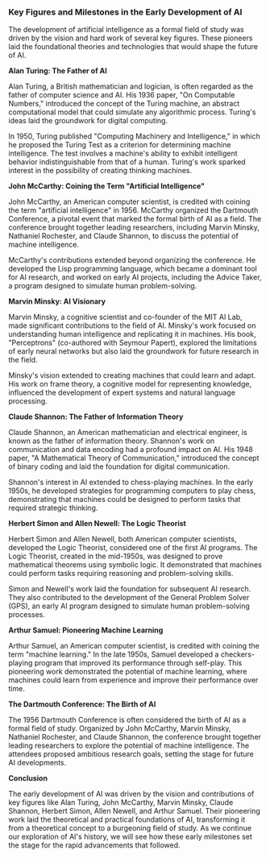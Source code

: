 ### Key Figures and Milestones in the Early Development of AI

The development of artificial intelligence as a formal field of study was driven by the vision and hard work of several key figures. These pioneers laid the foundational theories and technologies that would shape the future of AI.

**Alan Turing: The Father of AI**

Alan Turing, a British mathematician and logician, is often regarded as the father of computer science and AI. His 1936 paper, "On Computable Numbers," introduced the concept of the Turing machine, an abstract computational model that could simulate any algorithmic process. Turing's ideas laid the groundwork for digital computing.

In 1950, Turing published "Computing Machinery and Intelligence," in which he proposed the Turing Test as a criterion for determining machine intelligence. The test involves a machine's ability to exhibit intelligent behavior indistinguishable from that of a human. Turing's work sparked interest in the possibility of creating thinking machines.

**John McCarthy: Coining the Term "Artificial Intelligence"**

John McCarthy, an American computer scientist, is credited with coining the term "artificial intelligence" in 1956. McCarthy organized the Dartmouth Conference, a pivotal event that marked the formal birth of AI as a field. The conference brought together leading researchers, including Marvin Minsky, Nathaniel Rochester, and Claude Shannon, to discuss the potential of machine intelligence.

McCarthy's contributions extended beyond organizing the conference. He developed the Lisp programming language, which became a dominant tool for AI research, and worked on early AI projects, including the Advice Taker, a program designed to simulate human problem-solving.

**Marvin Minsky: AI Visionary**

Marvin Minsky, a cognitive scientist and co-founder of the MIT AI Lab, made significant contributions to the field of AI. Minsky's work focused on understanding human intelligence and replicating it in machines. His book, "Perceptrons" (co-authored with Seymour Papert), explored the limitations of early neural networks but also laid the groundwork for future research in the field.

Minsky's vision extended to creating machines that could learn and adapt. His work on frame theory, a cognitive model for representing knowledge, influenced the development of expert systems and natural language processing.

**Claude Shannon: The Father of Information Theory**

Claude Shannon, an American mathematician and electrical engineer, is known as the father of information theory. Shannon's work on communication and data encoding had a profound impact on AI. His 1948 paper, "A Mathematical Theory of Communication," introduced the concept of binary coding and laid the foundation for digital communication.

Shannon's interest in AI extended to chess-playing machines. In the early 1950s, he developed strategies for programming computers to play chess, demonstrating that machines could be designed to perform tasks that required strategic thinking.

**Herbert Simon and Allen Newell: The Logic Theorist**

Herbert Simon and Allen Newell, both American computer scientists, developed the Logic Theorist, considered one of the first AI programs. The Logic Theorist, created in the mid-1950s, was designed to prove mathematical theorems using symbolic logic. It demonstrated that machines could perform tasks requiring reasoning and problem-solving skills.

Simon and Newell's work laid the foundation for subsequent AI research. They also contributed to the development of the General Problem Solver (GPS), an early AI program designed to simulate human problem-solving processes.

**Arthur Samuel: Pioneering Machine Learning**

Arthur Samuel, an American computer scientist, is credited with coining the term "machine learning." In the late 1950s, Samuel developed a checkers-playing program that improved its performance through self-play. This pioneering work demonstrated the potential of machine learning, where machines could learn from experience and improve their performance over time.

**The Dartmouth Conference: The Birth of AI**

The 1956 Dartmouth Conference is often considered the birth of AI as a formal field of study. Organized by John McCarthy, Marvin Minsky, Nathaniel Rochester, and Claude Shannon, the conference brought together leading researchers to explore the potential of machine intelligence. The attendees proposed ambitious research goals, setting the stage for future AI developments.

**Conclusion**

The early development of AI was driven by the vision and contributions of key figures like Alan Turing, John McCarthy, Marvin Minsky, Claude Shannon, Herbert Simon, Allen Newell, and Arthur Samuel. Their pioneering work laid the theoretical and practical foundations of AI, transforming it from a theoretical concept to a burgeoning field of study. As we continue our exploration of AI's history, we will see how these early milestones set the stage for the rapid advancements that followed.